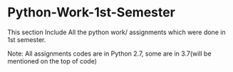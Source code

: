 # Python-Work-1st-Semester
This section Include All the python work/ assignments which were done in 1st semester.


Note: All assignments codes are in Python 2.7, some are in 3.7(will be mentioned on the top of code) 


